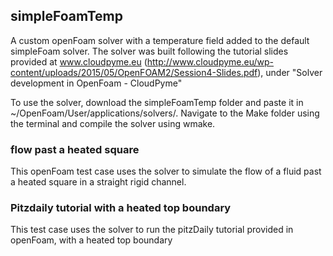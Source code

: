 ## simpleFoamTemp
A custom openFoam solver with a temperature field added to the default simpleFoam solver. 
The solver was built following the tutorial slides provided at www.cloudpyme.eu (http://www.cloudpyme.eu/wp-content/uploads/2015/05/OpenFOAM2/Session4-Slides.pdf), under "Solver development in OpenFoam - CloudPyme"

To use the solver, download the simpleFoamTemp folder and paste it in ~/OpenFoam/User/applications/solvers/.
Navigate to the Make folder using the terminal and compile the solver using wmake.

### flow past a heated square

This openFoam test case uses the solver to simulate the flow of a fluid past a heated square in a straight rigid channel. 

### Pitzdaily tutorial with a heated top boundary

This test case uses the solver to run the pitzDaily tutorial provided in openFoam, with a heated top boundary 
